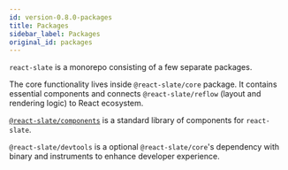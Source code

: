 ```yaml
---
id: version-0.8.0-packages
title: Packages
sidebar_label: Packages
original_id: packages
---
```


`react-slate` is a monorepo consisting of a few separate packages.

The core functionality lives inside `@react-slate/core` package. It contains essential components and connects `@react-slate/reflow` (layout and rendering logic) to React ecosystem.

[`@react-slate/components`](./components-getting-started.md) is a standard library of components for `react-slate`.

`@react-slate/devtools` is a optional `@react-slate/core`'s dependency with binary and instruments to enhance developer experience.
